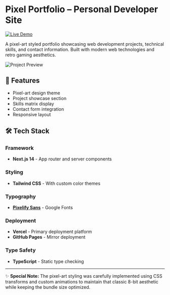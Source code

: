 # Pixel Portfolio – Personal Developer Site

[![Live Demo](https://img.shields.io/badge/Live_Demo-FF0000?style=for-the-badge&logo=vercel&logoColor=white)](https://pixel-portfolio-zeta.vercel.app/)

A pixel-art styled portfolio showcasing web development projects, technical skills, and contact information. Built with modern web technologies and retro gaming aesthetics.

![Project Preview](![image](https://github.com/user-attachments/assets/a8c0088e-053c-4eb7-9232-3a82c28919f8)
)
## 🚀 Features
- Pixel-art design theme
- Project showcase section
- Skills matrix display
- Contact form integration
- Responsive layout

## 🛠 Tech Stack

### Framework
- **Next.js 14** - App router and server components

### Styling
- **Tailwind CSS** - With custom color themes

### Typography
- **[Pixelify Sans](https://fonts.google.com/specimen/Pixelify+Sans)** - Google Fonts

### Deployment
- **Vercel** - Primary deployment platform
- **GitHub Pages** - Mirror deployment

### Type Safety
- **TypeScript** - Static type checking

---

✨ **Special Note:** The pixel-art styling was carefully implemented using CSS transforms and custom animations to maintain that classic 8-bit aesthetic while keeping the bundle size optimized.
